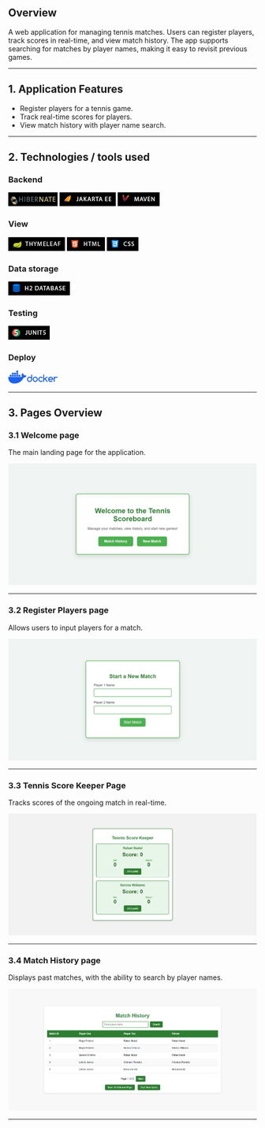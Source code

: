 ## Overview

A web application for managing tennis matches. Users can register players, track scores in real-time, and view match history. The app supports searching for matches by player names, making it easy to revisit previous games.

---
## 1. Application Features

- Register players for a tennis game.
- Track real-time scores for players.
- View match history with player name search.
---
## 2. Technologies / tools used

### Backend 

![hibernate](img/hibernate.png)
![jakarta ee](img/jakartaEE.png)
![Tools diagram](img/maven.png)
### View
![Tools diagram](img/thymeleaf.png)
![Tools diagram](img/html.png)
![Tools diagram](img/css.png)
### Data storage
![Tools diagram](img/h2Database.png)
### Testing
![Tools diagram](img/junit5.png)
### Deploy
![Tools diagram](img/docker.png)

---
## 3. Pages Overview

### 3.1 Welcome page
The main landing page for the application.

![Welcome page](img/WelcomePage.png)

---

### 3.2 Register Players page
Allows users to input players for a match.

![Register player page](img/RegisterPlayer.png)

---

### 3.3 Tennis Score Keeper Page
Tracks scores of the ongoing match in real-time.


![Scoreboard](img/scoreboard.png)

---

### 3.4 Match History page
Displays past matches, with the ability to search by player names.

![Match history](img/matchHistory.png)

---
